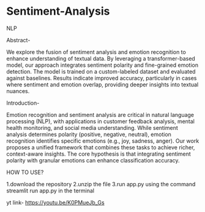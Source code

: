 # Sentiment-Analysis
NLP

Abstract-

We explore the fusion of sentiment analysis and emotion recognition to enhance understanding of textual data. By leveraging a transformer-based model, our approach integrates sentiment polarity and fine-grained emotion detection. The model is trained on a custom-labeled dataset and evaluated against baselines. Results indicate improved accuracy, particularly in cases where sentiment and emotion overlap, providing deeper insights into textual nuances.

Introduction-

Emotion recognition and sentiment analysis are critical in natural language processing (NLP), with applications in customer feedback analysis, mental health monitoring, and social media understanding. While sentiment analysis determines polarity (positive, negative, neutral), emotion recognition identifies specific emotions (e.g., joy, sadness, anger).
Our work proposes a unified framework that combines these tasks to achieve richer, context-aware insights. The core hypothesis is that integrating sentiment polarity with granular emotions can enhance classification accuracy.

HOW TO USE?

1.download the repository
2.unzip the file
3.run app.py using the command streamlit run app.py in the terminal

yt link- https://youtu.be/K0PMueJb_Gs 

